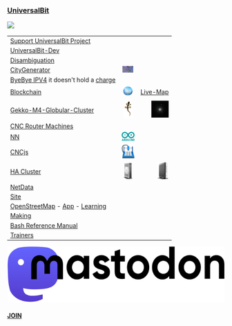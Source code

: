 ### [UniversalBit](https://github.com/universalbit-dev) 
<img src="https://github.com/universalbit-dev/universalbit-dev/blob/main/gif/nebula/nebula_loop.gif" width="auto"></img>

|    |  |  |
|--------------|:-----:|-----------:|
| [Support UniversalBit Project](https://github.com/universalbit-dev/universalbit-dev/tree/main/support)| | |
| [UniversalBit-Dev](https://github.com/universalbit-dev/universalbit-dev)      | | |
| [Disambiguation](https://en.wikipedia.org/wiki/Wikipedia:Disambiguation)     | | |
| [CityGenerator](https://github.com/universalbit-dev/CityGenerator)     | <img src="https://github.com/universalbit-dev/universalbit-dev/blob/main/docs/assets/images/citygenerator.png" width="25"></img> | |
| [ByeBye IPV4](https://github.com/universalbit-dev/universalbit-dev/tree/main/ipv4toipv6) it doesn't hold a [charge](https://ipv6.he.net/statistics/)    | | |
| [Blockchain](https://github.com/universalbit-dev/universalbit-dev/tree/main/blockchain/bitcoin)    | <img src="https://github.com/universalbit-dev/universalbit-dev/blob/main/docs/assets/images/blockchain.png" width="25"></img> | [Live-Map](https://bitnodes.io/nodes/live-map/)|
| [Gekko-M4-Globular-Cluster](https://github.com/universalbit-dev/gekko-m4)    |<img src="https://github.com/universalbit-dev/universalbit-dev/blob/main/docs/assets/images/geppo.png" width="20"></img> | <img src="https://github.com/universalbit-dev/universalbit-dev/blob/main/docs/assets/images/Globular_cluster_Messier_4.jpg" width="40"></img>|
| [CNC Router Machines](https://github.com/universalbit-dev/cnc-router-machines)    | | |
| [NN](https://github.com/universalbit-dev/universalbit-dev/tree/main/ann)    |<img src="https://github.com/universalbit-dev/universalbit-dev/blob/main/docs/assets/images/arduino.png" width="30"></img> | |
| [CNCjs](https://github.com/universalbit-dev/cncjs/blob/master/README.md)    | <img src="https://github.com/universalbit-dev/universalbit-dev/blob/main/docs/assets/images/cncjs.png" width="30"></img> | |
| [HA Cluster](https://github.com/universalbit-dev/HArmadillium/blob/main/HArmadillium.md)       |<img src="https://github.com/universalbit-dev/universalbit-dev/blob/main/docs/assets/images/HP-T610.png" width="20"></img> | <img src="https://github.com/universalbit-dev/universalbit-dev/blob/main/docs/assets/images/HP-T630.png" width="27"></img> |
| [NetData](https://universalbitcdn.it/spaces/content-delivery-network/rooms/local/nodes#metrics_correlation=false&after=-900&before=0&utc=Europe%2FRome&offset=%2B2&timezoneName=Amsterdam%2C%20Berlin%2C%20Bern%2C%20Rome%2C%20Stockholm%2C%20Vienna&modal=&modalTab=&modalParams=&selectedIntegrationCategory=deploy.operating-systems&force_play=false&local--chartName-val=menu_system_submenu_cpu&local-nodesView-nodeIdToGo-val=menu_Live)    | | |
| [Site](https://www.universalbit.it)    | | |
| [OpenStreetMap](https://github.com/universalbit-dev/iD) - [App](https://oyster-app-c5dox.ondigitalocean.app) - [Learning](https://learnosm.org/it/beginner/start-osm/)    | | |
| [Making](https://en.wikipedia.org/wiki/Maker_culture#Philosophical_emphasis)    | | |
| [Bash Reference Manual](https://www.gnu.org/software/bash/manual/html_node/index.html)    | | |
| [Trainers](https://github.com/universalbit-dev/convnetjs)    | | |

<img src="https://github.com/universalbit-dev/universalbit-dev/blob/main/social/mastodon/wordmark-black-text.svg" width="auto"></img>
#### [JOIN](https://mastodon.social/invite/UR5693Bc )
